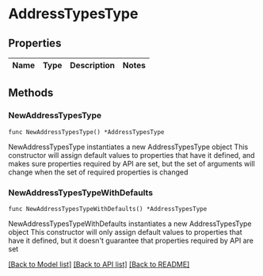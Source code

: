 # AddressTypesType

## Properties

Name | Type | Description | Notes
------------ | ------------- | ------------- | -------------

## Methods

### NewAddressTypesType

`func NewAddressTypesType() *AddressTypesType`

NewAddressTypesType instantiates a new AddressTypesType object
This constructor will assign default values to properties that have it defined,
and makes sure properties required by API are set, but the set of arguments
will change when the set of required properties is changed

### NewAddressTypesTypeWithDefaults

`func NewAddressTypesTypeWithDefaults() *AddressTypesType`

NewAddressTypesTypeWithDefaults instantiates a new AddressTypesType object
This constructor will only assign default values to properties that have it defined,
but it doesn't guarantee that properties required by API are set


[[Back to Model list]](../README.md#documentation-for-models) [[Back to API list]](../README.md#documentation-for-api-endpoints) [[Back to README]](../README.md)



